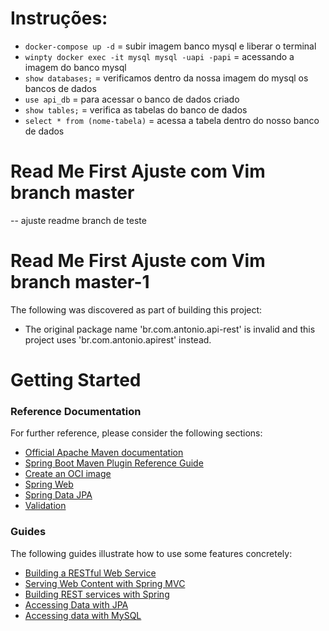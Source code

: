 # Instruções:

- ` docker-compose up -d ` = subir imagem banco mysql e liberar o terminal
- `winpty docker exec -it mysql mysql -uapi -papi` = acessando a imagem do banco mysql
- `show databases;` = verificamos dentro da nossa imagem do mysql os bancos de dados
- `use api_db` = para acessar o banco de dados criado
- `show tables;` = verifica as tabelas do banco de dados
- `select * from (nome-tabela)` = acessa a tabela dentro do nosso banco de dados


# Read Me First Ajuste com Vim branch master
-- ajuste readme branch de teste
# Read Me First Ajuste com Vim branch master-1
The following was discovered as part of building this project:

* The original package name 'br.com.antonio.api-rest' is invalid and this project uses 'br.com.antonio.apirest' instead.

# Getting Started

### Reference Documentation
For further reference, please consider the following sections:

* [Official Apache Maven documentation](https://maven.apache.org/guides/index.html)
* [Spring Boot Maven Plugin Reference Guide](https://docs.spring.io/spring-boot/docs/2.5.4/maven-plugin/reference/html/)
* [Create an OCI image](https://docs.spring.io/spring-boot/docs/2.5.4/maven-plugin/reference/html/#build-image)
* [Spring Web](https://docs.spring.io/spring-boot/docs/2.5.4/reference/htmlsingle/#boot-features-developing-web-applications)
* [Spring Data JPA](https://docs.spring.io/spring-boot/docs/2.5.4/reference/htmlsingle/#boot-features-jpa-and-spring-data)
* [Validation](https://docs.spring.io/spring-boot/docs/2.5.4/reference/htmlsingle/#boot-features-validation)

### Guides
The following guides illustrate how to use some features concretely:

* [Building a RESTful Web Service](https://spring.io/guides/gs/rest-service/)
* [Serving Web Content with Spring MVC](https://spring.io/guides/gs/serving-web-content/)
* [Building REST services with Spring](https://spring.io/guides/tutorials/bookmarks/)
* [Accessing Data with JPA](https://spring.io/guides/gs/accessing-data-jpa/)
* [Accessing data with MySQL](https://spring.io/guides/gs/accessing-data-mysql/)

